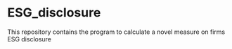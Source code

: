# ESG_disclosure
This repository contains the program to calculate a novel measure on firms ESG disclosure
